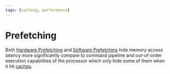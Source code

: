 ```yaml
---
tags: [caching, performance]
---
```


# Prefetching

Both [Hardware Prefetching](202403210909.md) and [Software Prefetching](202407272154.md)
hide memory access latency more significantly compare to command pipeline and
out-of-order execution capabilities of the processor which only hide some of
them when it hit [caches](202403191017.md).
